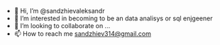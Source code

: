 - 👋 Hi, I’m @sandzhievaleksandr
- 👀 I’m interested in becoming to be an data analisys or sql enjgeener
- 💞️ I’m looking to collaborate on ...
- 📫 How to reach me sandzhiev314@gmail.com

<!---
sandzhievaleksandr/sandzhievaleksandr is a ✨ special ✨ repository because its `README.md` (this file) appears on your GitHub profile.
You can click the Preview link to take a look at your changes.
--->
